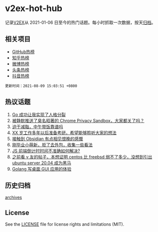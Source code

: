 # v2ex-hot-hub

 记录[V2EX](https://www.v2ex.com/)从 2021-01-06 日至今的热门话题。每小时抓取一次数据，按天[归档](archives)。
 
 ## 相关项目

- [GitHub热榜](https://github.com/snaildev/github-hot-hub)
- [知乎热榜](https://github.com/snaildev/zhihu-hot-hub)
- [微博热榜](https://github.com/snaildev/weibo-hot-hub)
- [头条热榜](https://github.com/snaildev/toutiao-hot-hub)
- [抖音热榜](https://github.com/snaildev/douyin-hot-hub)


 `更新时间：2021-08-09 15:03:51 +0800`

## 热议话题

1. [Go 成功让我实现了人格分裂](https://www.v2ex.com/t/794480)
1. [被静默推送了臭名昭著的 Chrome Privacy Sandbox，大家都关了吗？](https://www.v2ex.com/t/794424)
1. [迫于减脂，中午带饭靠谱吗](https://www.v2ex.com/t/794568)
1. [XX 岁工作多年以后准备考研，希望能够聆听大家的想法](https://www.v2ex.com/t/794509)
1. [接触到 Obsidian 有点相见恨晚的感慨](https://www.v2ex.com/t/794428)
1. [刚毕业小萌新，拒了去外包，收集一些看法](https://www.v2ex.com/t/794413)
1. [JS 前端倒计时时间不准确如何解决?](https://www.v2ex.com/t/794514)
1. [之前看 v 友的帖子，本想证明 centos 比 freebsd 弱不了多少，没想到引出 ubuntu server 20.04 成为黑马](https://www.v2ex.com/t/794443)
1. [Golang 写桌面 GUI 应用的体验](https://www.v2ex.com/t/794478)

## 历史归档

[archives](archives)

## License

See the [LICENSE](LICENSE) file for license rights and limitations (MIT).
